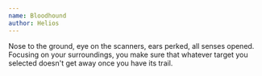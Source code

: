 ```yaml
---
name: Bloodhound
author: Helios
---
```

Nose to the ground, eye on the scanners, ears perked, all senses opened. Focusing on your surroundings, you make sure that whatever target you selected doesn't get away once you have its trail.
